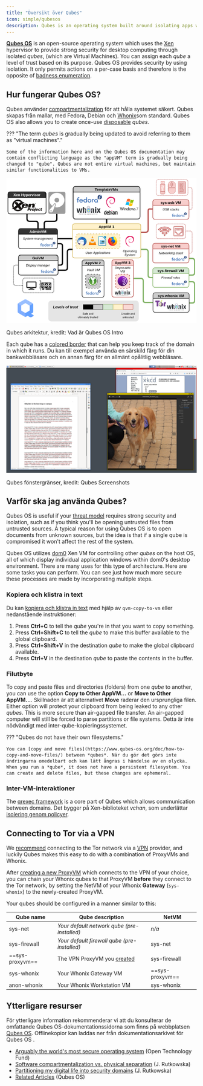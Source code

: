 ```yaml
---
title: "Översikt över Qubes"
icon: simple/qubesos
description: Qubes is an operating system built around isolating apps within *qubes* (formerly "VMs") for heightened security.
---
```


[**Qubes OS**](../desktop.md#qubes-os) is an open-source operating system which uses the [Xen](https://en.wikipedia.org/wiki/Xen) hypervisor to provide strong security for desktop computing through isolated *qubes*, (which are Virtual Machines). You can assign each *qube* a level of trust based on its purpose. Qubes OS provides security by using isolation. It only permits actions on a per-case basis and therefore is the opposite of [badness enumeration](https://www.ranum.com/security/computer_security/editorials/dumb/).

## Hur fungerar Qubes OS?

Qubes använder [compartmentalization](https://www.qubes-os.org/intro/) för att hålla systemet säkert. Qubes skapas från mallar, med Fedora, Debian och [Whonix](../desktop.md#whonix)som standard. Qubes OS also allows you to create once-use [disposable](https://www.qubes-os.org/doc/how-to-use-disposables/) *qubes*.

??? "The term *qubes* is gradually being updated to avoid referring to them as "virtual machines"."

    Some of the information here and on the Qubes OS documentation may contain conflicting language as the "appVM" term is gradually being changed to "qube". Qubes are not entire virtual machines, but maintain similar functionalities to VMs.

![Qubes arkitektur](../assets/img/qubes/qubes-trust-level-architecture.png)
<figcaption>Qubes arkitektur, kredit: Vad är Qubes OS Intro</figcaption>

Each qube has a [colored border](https://www.qubes-os.org/screenshots/) that can help you keep track of the domain in which it runs. Du kan till exempel använda en särskild färg för din bankwebbläsare och en annan färg för en allmänt opålitlig webbläsare.

![Färgad kant](../assets/img/qubes/r4.0-xfce-three-domains-at-work.png)
<figcaption>Qubes fönstergränser, kredit: Qubes Screenshots</figcaption>

## Varför ska jag använda Qubes?

Qubes OS is useful if your [threat model](../basics/threat-modeling.md) requires strong security and isolation, such as if you think you'll be opening untrusted files from untrusted sources. A typical reason for using Qubes OS is to open documents from unknown sources, but the idea is that if a single qube is compromised it won't affect the rest of the system.

Qubes OS utilizes [dom0](https://wiki.xenproject.org/wiki/Dom0) Xen VM for controlling other *qubes* on the host OS, all of which display individual application windows within dom0's desktop environment. There are many uses for this type of architecture. Here are some tasks you can perform. You can see just how much more secure these processes are made by incorporating multiple steps.

### Kopiera och klistra in text

Du kan [kopiera och klistra in text](https://www.qubes-os.org/doc/how-to-copy-and-paste-text/) med hjälp av `qvm-copy-to-vm` eller nedanstående instruktioner:

1. Press **Ctrl+C** to tell the *qube* you're in that you want to copy something.
2. Press **Ctrl+Shift+C** to tell the *qube* to make this buffer available to the global clipboard.
3. Press **Ctrl+Shift+V** in the destination *qube* to make the global clipboard available.
4. Press **Ctrl+V** in the destination *qube* to paste the contents in the buffer.

### Filutbyte

To copy and paste files and directories (folders) from one *qube* to another, you can use the option **Copy to Other AppVM...** or **Move to Other AppVM...**. Skillnaden är att alternativet **Move** raderar den ursprungliga filen. Either option will protect your clipboard from being leaked to any other *qubes*. This is more secure than air-gapped file transfer. An air-gapped computer will still be forced to parse partitions or file systems. Detta är inte nödvändigt med inter-qube-kopieringssystemet.

??? "Qubes do not have their own filesystems."

    You can [copy and move files](https://www.qubes-os.org/doc/how-to-copy-and-move-files/) between *qubes*. När du gör det görs inte ändringarna omedelbart och kan lätt ångras i händelse av en olycka. When you run a *qube*, it does not have a persistent filesystem. You can create and delete files, but these changes are ephemeral.

### Inter-VM-interaktioner

The [qrexec framework](https://www.qubes-os.org/doc/qrexec/) is a core part of Qubes which allows communication between domains. Det bygger på Xen-biblioteket *vchan*, som underlättar [isolering genom policyer](https://www.qubes-os.org/news/2020/06/22/new-qrexec-policy-system/).

## Connecting to Tor via a VPN

We [recommend](../advanced/tor-overview.md) connecting to the Tor network via a [VPN](../vpn.md) provider, and luckily Qubes makes this easy to do with a combination of ProxyVMs and Whonix.

After [creating a new ProxyVM](https://github.com/Qubes-Community/Contents/blob/master/docs/configuration/vpn.md) which connects to the VPN of your choice, you can chain your Whonix qubes to that ProxyVM **before** they connect to the Tor network, by setting the NetVM of your Whonix **Gateway** (`sys-whonix`) to the newly-created ProxyVM.

Your qubes should be configured in a manner similar to this:

| Qube name       | Qube description                                                                                                 | NetVM           |
| --------------- | ---------------------------------------------------------------------------------------------------------------- | --------------- |
| sys-net         | *Your default network qube (pre-installed)*                                                                      | *n/a*           |
| sys-firewall    | *Your default firewall qube (pre-installed)*                                                                     | sys-net         |
| ==sys-proxyvm== | The VPN ProxyVM you [created](https://github.com/Qubes-Community/Contents/blob/master/docs/configuration/vpn.md) | sys-firewall    |
| sys-whonix      | Your Whonix Gateway VM                                                                                           | ==sys-proxyvm== |
| anon-whonix     | Your Whonix Workstation VM                                                                                       | sys-whonix      |

## Ytterligare resurser

För ytterligare information rekommenderar vi att du konsulterar de omfattande Qubes OS-dokumentationssidorna som finns på webbplatsen [Qubes OS](https://www.qubes-os.org/doc/). Offlinekopior kan laddas ner från dokumentationsarkivet för Qubes OS [](https://github.com/QubesOS/qubes-doc).

- [Arguably the world's most secure operating system](https://www.opentech.fund/news/qubes-os-arguably-the-worlds-most-secure-operating-system-motherboard/) (Open Technology Fund)
- [Software compartmentalization vs. physical separation](https://invisiblethingslab.com/resources/2014/Software_compartmentalization_vs_physical_separation.pdf) (J. Rutkowska)
- [Partitioning my digital life into security domains](https://blog.invisiblethings.org/2011/03/13/partitioning-my-digital-life-into.html) (J. Rutkowska)
- [Related Articles](https://www.qubes-os.org/news/categories/#articles) (Qubes OS)
